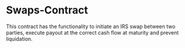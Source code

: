 # Swaps-Contract
This contract has the functionality to initiate an IRS swap between two parties, execute payout at the correct cash flow
at maturity and prevent liquidation.
